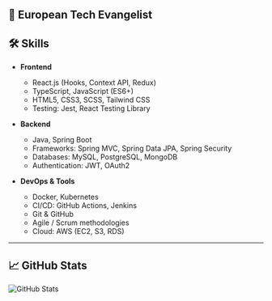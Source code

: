 ## 🚀 European Tech Evangelist

## 🛠️ Skills

- **Frontend**  
  - React.js (Hooks, Context API, Redux)  
  - TypeScript, JavaScript (ES6+)  
  - HTML5, CSS3, SCSS, Tailwind CSS  
  - Testing: Jest, React Testing Library  

- **Backend**  
  - Java, Spring Boot  
  - Frameworks: Spring MVC, Spring Data JPA, Spring Security  
  - Databases: MySQL, PostgreSQL, MongoDB  
  - Authentication: JWT, OAuth2  

- **DevOps & Tools**  
  - Docker, Kubernetes  
  - CI/CD: GitHub Actions, Jenkins  
  - Git & GitHub  
  - Agile / Scrum methodologies  
  - Cloud: AWS (EC2, S3, RDS)  

---

## 📈 GitHub Stats

![GitHub Stats](https://github-readme-stats.vercel.app/api?username=WilhelmRosental&show_icons=true&theme=transparent)
